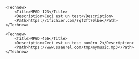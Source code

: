 <?xml version="1.0" encoding="utf-8"?>

<Technews>

	<Technew>
		<Title>MPGD-123</Title>
		<Description>Ceci est un test</Description>
		<Path>https://1fichier.com/?qf2ft70lbe</Path>
	</Technew>
	
	<Technew>
		<Title>MPGD-456</Title>
		<Description>Ceci est un test numéro 2</Description>
		<Path>https://www.ssaurel.com/tmp/mymusic.mp3</Path>
	</Technew>
	
</Technews>
